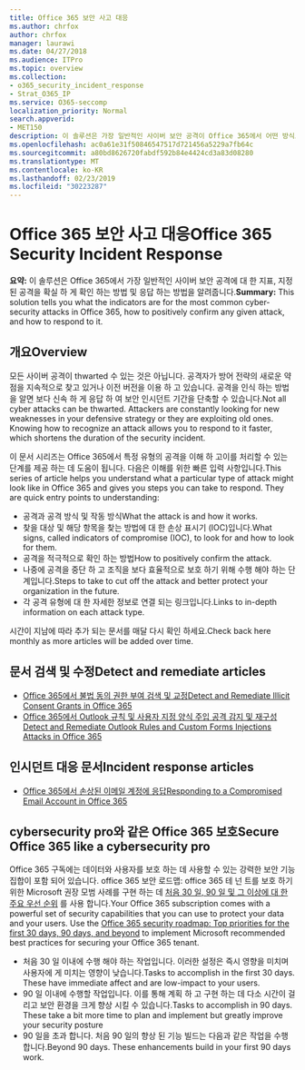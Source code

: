 ```yaml
---
title: Office 365 보안 사고 대응
ms.author: chrfox
author: chrfox
manager: laurawi
ms.date: 04/27/2018
ms.audience: ITPro
ms.topic: overview
ms.collection:
- o365_security_incident_response
- Strat_O365_IP
ms.service: O365-seccomp
localization_priority: Normal
search.appverid:
- MET150
description: 이 솔루션은 가장 일반적인 사이버 보안 공격이 Office 365에서 어떤 방식으로 표시 될 수 있는지와이에 대처 하는 방법을 알려줍니다.
ms.openlocfilehash: ac0a61e31f50846547517d721456a5229a7fb64c
ms.sourcegitcommit: a80bd8626720fabdf592b84e4424cd3a83d08280
ms.translationtype: MT
ms.contentlocale: ko-KR
ms.lasthandoff: 02/23/2019
ms.locfileid: "30223287"
---
```

# <a name="office-365-security-incident-response"></a><span data-ttu-id="ed68a-103">Office 365 보안 사고 대응</span><span class="sxs-lookup"><span data-stu-id="ed68a-103">Office 365 Security Incident Response</span></span>

 <span data-ttu-id="ed68a-104">**요약:** 이 솔루션은 Office 365에서 가장 일반적인 사이버 보안 공격에 대 한 지표, 지정 된 공격을 확실 하 게 확인 하는 방법 및 응답 하는 방법을 알려줍니다.</span><span class="sxs-lookup"><span data-stu-id="ed68a-104">**Summary:** This solution tells you what the indicators are for the most common cyber-security attacks in Office 365, how to positively confirm any given attack, and how to respond to it.</span></span>
  
## <a name="overview"></a><span data-ttu-id="ed68a-105">개요</span><span class="sxs-lookup"><span data-stu-id="ed68a-105">Overview</span></span>
<span data-ttu-id="ed68a-p101">모든 사이버 공격이 thwarted 수 있는 것은 아닙니다. 공격자가 방어 전략의 새로운 약점을 지속적으로 찾고 있거나 이전 버전을 이용 하 고 있습니다. 공격을 인식 하는 방법을 알면 보다 신속 하 게 응답 하 여 보안 인시던트 기간을 단축할 수 있습니다.</span><span class="sxs-lookup"><span data-stu-id="ed68a-p101">Not all cyber attacks can be thwarted. Attackers are constantly looking for new weaknesses in your defensive strategy or they are exploiting old ones. Knowing how to recognize an attack allows you to respond to it faster, which shortens the duration of the security incident.</span></span>

<span data-ttu-id="ed68a-p102">이 문서 시리즈는 Office 365에서 특정 유형의 공격을 이해 하 고이를 처리할 수 있는 단계를 제공 하는 데 도움이 됩니다. 다음은 이해를 위한 빠른 입력 사항입니다.</span><span class="sxs-lookup"><span data-stu-id="ed68a-p102">This series of article helps you understand what a particular type of attack might look like in Office 365 and gives you steps you can take to respond. They are quick entry points to understanding:</span></span>
 
- <span data-ttu-id="ed68a-111">공격과 공격 방식 및 작동 방식</span><span class="sxs-lookup"><span data-stu-id="ed68a-111">What the attack is and how it works.</span></span>
- <span data-ttu-id="ed68a-112">찾을 대상 및 해당 항목을 찾는 방법에 대 한 손상 표시기 (IOC)입니다.</span><span class="sxs-lookup"><span data-stu-id="ed68a-112">What signs, called indicators of compromise (IOC), to look for and how to look for them.</span></span>
- <span data-ttu-id="ed68a-113">공격을 적극적으로 확인 하는 방법</span><span class="sxs-lookup"><span data-stu-id="ed68a-113">How to positively confirm the attack.</span></span>
- <span data-ttu-id="ed68a-114">나중에 공격을 중단 하 고 조직을 보다 효율적으로 보호 하기 위해 수행 해야 하는 단계입니다.</span><span class="sxs-lookup"><span data-stu-id="ed68a-114">Steps to take to cut off the attack and better protect your organization in the future.</span></span>
- <span data-ttu-id="ed68a-115">각 공격 유형에 대 한 자세한 정보로 연결 되는 링크입니다.</span><span class="sxs-lookup"><span data-stu-id="ed68a-115">Links to in-depth information on each attack type.</span></span>

<span data-ttu-id="ed68a-116">시간이 지남에 따라 추가 되는 문서를 매달 다시 확인 하세요.</span><span class="sxs-lookup"><span data-stu-id="ed68a-116">Check back here monthly as more articles will be added over time.</span></span>

## <a name="detect-and-remediate-articles"></a><span data-ttu-id="ed68a-117">문서 검색 및 수정</span><span class="sxs-lookup"><span data-stu-id="ed68a-117">Detect and remediate articles</span></span>

- [<span data-ttu-id="ed68a-118">Office 365에서 불법 동의 권한 부여 검색 및 교정</span><span class="sxs-lookup"><span data-stu-id="ed68a-118">Detect and Remediate Illicit Consent Grants in Office 365</span></span>](detect-and-remediate-illicit-consent-grants.md)
- [<span data-ttu-id="ed68a-119">Office 365에서 Outlook 규칙 및 사용자 지정 양식 주입 공격 감지 및 재구성</span><span class="sxs-lookup"><span data-stu-id="ed68a-119">Detect and Remediate Outlook Rules and Custom Forms Injections Attacks in Office 365</span></span>](detect-and-remediate-outlook-rules-forms-attack.md)
 
## <a name="incident-response-articles"></a><span data-ttu-id="ed68a-120">인시던트 대응 문서</span><span class="sxs-lookup"><span data-stu-id="ed68a-120">Incident response articles</span></span>

- [<span data-ttu-id="ed68a-121">Office 365에서 손상된 이메일 계정에 응답</span><span class="sxs-lookup"><span data-stu-id="ed68a-121">Responding to a Compromised Email Account in Office 365</span></span>](responding-to-a-compromised-email-account.md)

## <a name="secure-office-365-like-a-cybersecurity-pro"></a><span data-ttu-id="ed68a-122">cybersecurity pro와 같은 Office 365 보호</span><span class="sxs-lookup"><span data-stu-id="ed68a-122">Secure Office 365 like a cybersecurity pro</span></span>
<span data-ttu-id="ed68a-p103">Office 365 구독에는 데이터와 사용자를 보호 하는 데 사용할 수 있는 강력한 보안 기능 집합이 포함 되어 있습니다.  office 365 보안 로드맵: office 365 테 넌 트를 보호 하기 위한 Microsoft 권장 모범 사례를 구현 하는 데 [처음 30 일, 90 일 및 그 이상에 대 한 주요 우선 순위](https://support.office.com/article/Office-365-security-roadmap-Top-priorities-for-the-first-30-days-90-days-and-beyond-28c86a1c-e4dd-4aad-a2a6-c768a21cb352) 를 사용 합니다.</span><span class="sxs-lookup"><span data-stu-id="ed68a-p103">Your Office 365 subscription comes with a powerful set of security capabilities that you can use to protect your data and your users.  Use the [Office 365 security roadmap: Top priorities for the first 30 days, 90 days, and beyond](https://support.office.com/article/Office-365-security-roadmap-Top-priorities-for-the-first-30-days-90-days-and-beyond-28c86a1c-e4dd-4aad-a2a6-c768a21cb352) to implement Microsoft recommended best practices for securing your Office 365 tenant.</span></span>
- <span data-ttu-id="ed68a-p104">처음 30 일 이내에 수행 해야 하는 작업입니다.  이러한 설정은 즉시 영향을 미치며 사용자에 게 미치는 영향이 낮습니다.</span><span class="sxs-lookup"><span data-stu-id="ed68a-p104">Tasks to accomplish in the first 30 days.  These have immediate affect and are low-impact to your users.</span></span>
- <span data-ttu-id="ed68a-p105">90 일 이내에 수행할 작업입니다. 이를 통해 계획 하 고 구현 하는 데 다소 시간이 걸리고 보안 환경을 크게 향상 시킬 수 있습니다.</span><span class="sxs-lookup"><span data-stu-id="ed68a-p105">Tasks to accomplish in 90 days. These take a bit more time to plan and implement but greatly improve your security posture</span></span>
- <span data-ttu-id="ed68a-p106">90 일을 초과 합니다. 처음 90 일의 향상 된 기능 빌드는 다음과 같은 작업을 수행 합니다.</span><span class="sxs-lookup"><span data-stu-id="ed68a-p106">Beyond 90 days. These enhancements build in your first 90 days work.</span></span>






